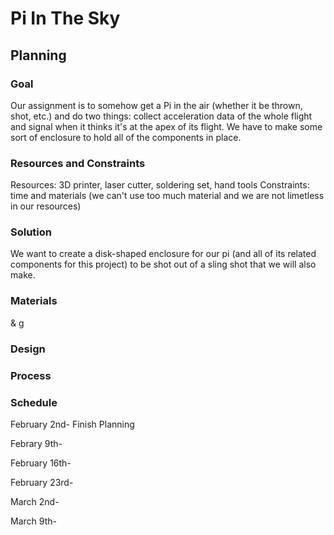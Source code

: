 # Pi In The Sky

## Planning

### Goal
Our assignment is to somehow get a Pi in the air (whether it be thrown, shot, etc.) and do two things: collect acceleration data of the whole flight and signal when it thinks it's at the apex of its flight. We have to make some sort of enclosure to hold all of the components in place. 

### Resources and Constraints
Resources: 3D printer, laser cutter, soldering set, hand tools
Constraints: time and materials (we can't use too much material and we are not limetless in our resources)

### Solution
We want to create a disk-shaped enclosure for our pi (and all of its related components for this project) to be shot out of a sling shot that we will also make. 

### Materials
& g

### Design



### Process



### Schedule

February 2nd- Finish Planning

Febrary 9th-

February 16th-

February 23rd-

March 2nd-

March 9th-
